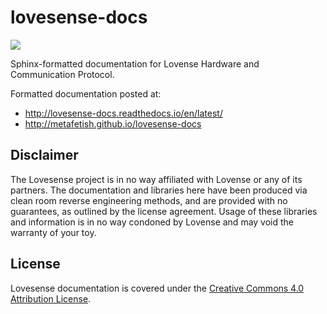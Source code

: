 # lovesense-docs

![](https://readthedocs.org/projects/lovesense-docs/badge/?version=latest)

Sphinx-formatted documentation for Lovense Hardware and Communication Protocol.

Formatted documentation posted at:

- http://lovesense-docs.readthedocs.io/en/latest/
- http://metafetish.github.io/lovesense-docs

## Disclaimer

The Lovesense project is in no way affiliated with Lovense or any of
its partners. The documentation and libraries here have been produced
via clean room reverse engineering methods, and are provided with no
guarantees, as outlined by the license agreement. Usage of these
libraries and information is in no way condoned by Lovense and may
void the warranty of your toy.

## License

Lovesense documentation is covered under
the
[Creative Commons 4.0 Attribution License](https://creativecommons.org/licenses/by/4.0/).
